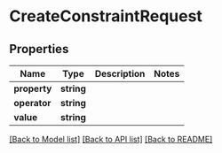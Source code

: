 # CreateConstraintRequest

## Properties
Name | Type | Description | Notes
------------ | ------------- | ------------- | -------------
**property** | **string** |  | 
**operator** | **string** |  | 
**value** | **string** |  | 

[[Back to Model list]](../README.md#documentation-for-models) [[Back to API list]](../README.md#documentation-for-api-endpoints) [[Back to README]](../README.md)
